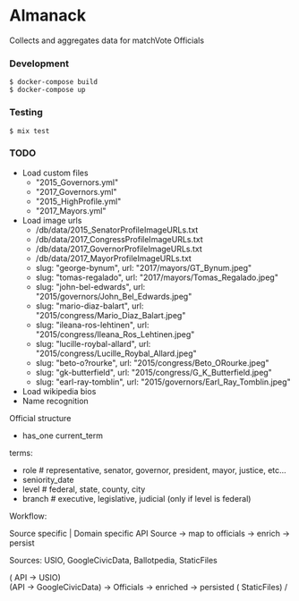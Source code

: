 # Almanack

Collects and aggregates data for matchVote Officials

### Development

    $ docker-compose build
    $ docker-compose up

### Testing

    $ mix test

### TODO

- Load custom files
  - "2015_Governors.yml"
  - "2017_Governors.yml"
  - "2015_HighProfile.yml"
  - "2017_Mayors.yml"
- Load image urls
  - /db/data/2015_SenatorProfileImageURLs.txt
  - /db/data/2017_CongressProfileImageURLs.txt
  - /db/data/2017_GovernorProfileImageURLs.txt
  - /db/data/2017_MayorProfileImageURLs.txt
  - slug: "george-bynum", url: "2017/mayors/GT_Bynum.jpeg"
  - slug: "tomas-regalado", url: "2017/mayors/Tomas_Regalado.jpeg"
  - slug: "john-bel-edwards", url: "2015/governors/John_Bel_Edwards.jpeg"
  - slug: "mario-diaz-balart", url: "2015/congress/Mario_Diaz_Balart.jpeg"
  - slug: "ileana-ros-lehtinen", url: "2015/congress/Ileana_Ros_Lehtinen.jpeg"
  - slug: "lucille-roybal-allard", url: "2015/congress/Lucille_Roybal_Allard.jpeg"
  - slug: "beto-o?rourke", url: "2015/congress/Beto_ORourke.jpeg"
  - slug: "gk-butterfield", url: "2015/congress/G_K_Butterfield.jpeg"
  - slug: "earl-ray-tomblin", url: "2015/governors/Earl_Ray_Tomblin.jpeg"
- Load wikipedia bios
- Name recognition

Official structure

- has_one current_term

terms:

- role # representative, senator, governor, president, mayor, justice, etc...
- seniority_date
- level # federal, state, county, city
- branch # executive, legislative, judicial (only if level is federal)

Workflow:

Source specific | Domain specific
API Source -> map to officials -> enrich -> persist

Sources: USIO, GoogleCivicData, Ballotpedia, StaticFiles

( API -> USIO) \
(API -> GoogleCivicData) -> Officials -> enriched -> persisted
( StaticFiles) /
